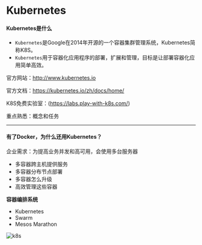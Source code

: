 # Kubernetes

#### Kubernetes是什么

- ` Kubernetes `是Google在2014年开源的一个容器集群管理系统，Kubernetes简称K8S。 
- ` Kubernetes `用于容器化应用程序的部署，扩展和管理，目标是让部署容器化应用简单高效。 

官方网站：http://www.kubernetes.io 

官方文档：https://kubernetes.io/zh/docs/home/

K8S免费实验室：(https://labs.play-with-k8s.com/)

重点熟悉：概念和任务

---

#### 有了Docker，为什么还用Kubernetes？

企业需求：为提高业务并发和高可用，会使用多台服务器

- 多容器跨主机提供服务 
- 多容器分布节点部署 
- 多容器怎么升级 
- 高效管理这些容器

**容器编排系统**

- Kubernetes 
- Swarm 
- Mesos Marathon

![k8s](../../../_media/k8s.jpg)


